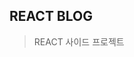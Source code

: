 <article>
            <h1>REACT BLOG</h1>
<blockquote>
<p dir="auto">REACT 사이드 프로젝트</p>
</blockquote>

</article>
